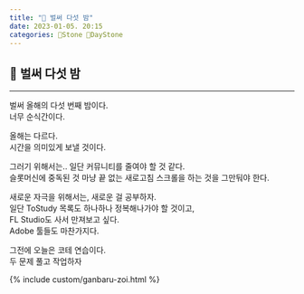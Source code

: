 ```yaml
---
title: "🌱 벌써 다섯 밤"
date: 2023-01-05. 20:15
categories: 🗿Stone 🌱DayStone
---
```


## 🗿 벌써 다섯 밤

---

벌써 올해의 다섯 번째 밤이다.  
너무 순식간이다.  

올해는 다르다.  
시간을 의미있게 보낼 것이다.  

그러기 위해서는..
일단 커뮤니티를 줄여야 할 것 같다.  
슬롯머신에 중독된 것 마냥 끝 없는 새로고침 스크롤을 하는 것을 그만둬야 한다.  

새로운 자극을 위해서는, 새로운 걸 공부하자.  
일단 ToStudy 목록도 하나하나 정복해나가야 할 것이고,  
FL Studio도 사서 만져보고 싶다.  
Adobe 툴들도 마찬가지다.  

그전에 오늘은 코테 연습이다.  
두 문제 풀고 작업하자  

{% include custom/ganbaru-zoi.html %}
